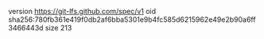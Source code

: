 version https://git-lfs.github.com/spec/v1
oid sha256:780fb361e419f0db2af6bba5301e9b4fc585d6215962e49e2b90a6ff3466443d
size 213
